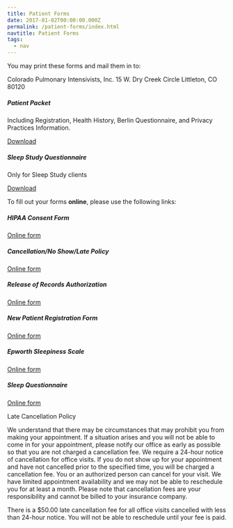 ```yaml
---
title: Patient Forms
date: 2017-01-02T00:00:00.000Z
permalink: /patient-forms/index.html
navtitle: Patient Forms
tags:
  - nav
---
```

You may print these forms and mail them in to:

Colorado Pulmonary Intensivists, Inc. 15 W. Dry Creek Circle Littleton, CO 80120

<div class="row mb-4">
  <div class="col-sm-6">
    <div class="card">
      <div class="card-body">
        <h5 class="card-title">Patient Packet</h5>
        <p class="card-text">Including Registration, Health History, Berlin Questionnaire, and Privacy Practices Information.</p>
        <a href="/static/patient-packet.pdf" class="btn btn-primary">Download</a>
      </div>
    </div>
  </div>
  <div class="col-sm-6">
    <div class="card">
      <div class="card-body">
        <h5 class="card-title">Sleep Study Questionnaire</h5>
        <p class="card-text">Only for Sleep Study clients</p>
        <a href="/static/sleep-study-questionnaire.pdf" class="btn btn-primary">Download</a>
      </div>
    </div>
  </div>
</div>

To fill out your forms **online**, please use the following links:

##### HIPAA Consent Form

<a href="<https://colorado-pulmonary-intensivists.formstack.com/forms/cpi_hipaa>" target="_blank" class="btn btn-outline-primary">Online form</a>

##### Cancellation/No Show/Late Policy

<a href="https://colorado-pulmonary-intensivists.formstack.com/forms/cpi_late_and_noshow_policy" target="_blank" class="btn btn-outline-primary">Online form</a>

##### Release of Records Authorization

<a href="https://colorado-pulmonary-intensivists.formstack.com/forms/roiauthorization" target="_blank" class="btn btn-outline-primary">Online form</a>

##### New Patient Registration Form

<a href="https://colorado-pulmonary-intensivists.formstack.com/forms/roiauthorization" target="_blank" class="btn btn-outline-primary">Online form</a>

##### Epworth Sleepiness Scale

<a href="https://colorado-pulmonary-intensivists.formstack.com/forms/new_patient_registration_form" target="_blank" class="btn btn-outline-primary">Online form</a>

##### Sleep Questionnaire

<a href="https://colorado-pulmonary-intensivists.formstack.com/forms/cpi_sleep_questionnaire_a" target="_blank" class="btn btn-outline-primary">Online form</a>

Late Cancellation Policy

We understand that there may be circumstances that may prohibit you from making your appointment. If a situation arises and you will not be able to come in for your appointment, please notify our office as early as possible so that you are not charged a cancellation fee. We require a 24-hour notice of cancellation for office visits. If you do not show up for your appointment and have not cancelled prior to the specified time, you will be charged a cancellation fee. You or an authorized person can cancel for your visit. We have limited appointment availability and we may not be able to reschedule you for at least a month. Please note that cancellation fees are your responsibility and cannot be billed to your insurance company.

There is a $50.00 late cancellation fee for all office visits cancelled with less than 24-hour notice. You will not be able to reschedule until your fee is paid.